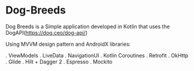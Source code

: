 # Dog-Breeds
 Dog Breeds is a Simple application developed in Kotlin that uses the DogAPI(https://dog.ceo/dog-api/) 
 
Using MVVM design pattern and AndroidX libraries:

. ViewModels
. LiveData
. NavigationUI
. Kotlin Coroutines
. Retrofit
. OkHttp
. Glide
. Hilt + Dagger 2
. Espresso 
. Mockito